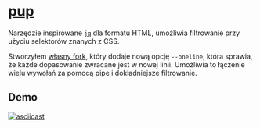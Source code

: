 # [pup](https://github.com/ericchiang/pup)
Narzędzie inspirowane [`jq`](/jq.md) dla formatu HTML, umożliwia filtrowanie przy użyciu selektorów znanych z CSS.

Stworzyłem [własny fork](https://github.com/hxv/pup), który dodaje nową opcję `--oneline`, która sprawia, że każde dopasowanie zwracane jest w nowej linii. Umożliwia to łączenie wielu wywołań za pomocą pipe i dokładniejsze filtrowanie.

## Demo
[![asciicast](https://asciinema.org/a/238172.svg)](https://asciinema.org/a/238172)